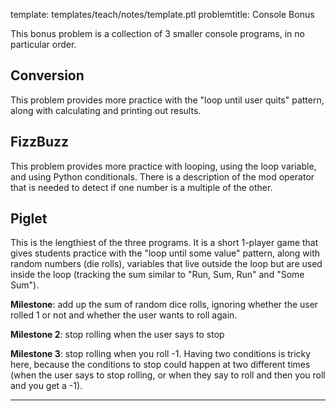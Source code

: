 template: templates/teach/notes/template.ptl
problemtitle: Console Bonus

This bonus problem is a collection of 3 smaller console programs, in no particular order.

## Conversion
This problem provides more practice with the "loop until user quits" pattern, along with calculating and printing out results.

## FizzBuzz
This problem provides more practice with looping, using the loop variable, and using Python conditionals.  There is a description of the mod operator that is needed to detect if one number is a multiple of the other.

## Piglet
This is the lengthiest of the three programs.  It is a short 1-player game that gives students practice with the "loop until some value" pattern, along with random numbers (die rolls), variables that live outside the loop but are used inside the loop (tracking the sum similar to "Run, Sum, Run" and "Some Sum").

**Milestone**: add up the sum of random dice rolls, ignoring whether the user rolled 1 or not and whether the user wants to roll again.

**Milestone 2**: stop rolling when the user says to stop

**Milestone 3**: stop rolling when you roll -1.  Having two conditions is tricky here, because the conditions to stop could happen at two different times (when the user says to stop rolling, or when they say to roll and then you roll and you get a -1).

---